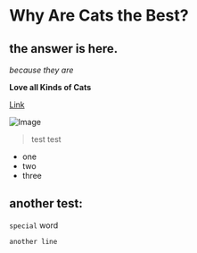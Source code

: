 # Why Are Cats the Best?

## the answer is here.

_because they are_

__Love all Kinds of Cats__

[Link](https://ibighit.com/bts/eng/)

![Image](http://url/a.png)

> test test

- one
- two
- three

another test:
---

`special` word

```# big code block
another line
```
